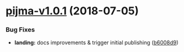 # [pijma-v1.0.1](https://github.com/qiwi/pijma/compare/v1.0.0...v1.0.1) (2018-07-05)


### Bug Fixes

* **landing:** docs improvements & trigger initial publishing ([b6008d9](https://github.com/qiwi/pijma/commit/b6008d9))
